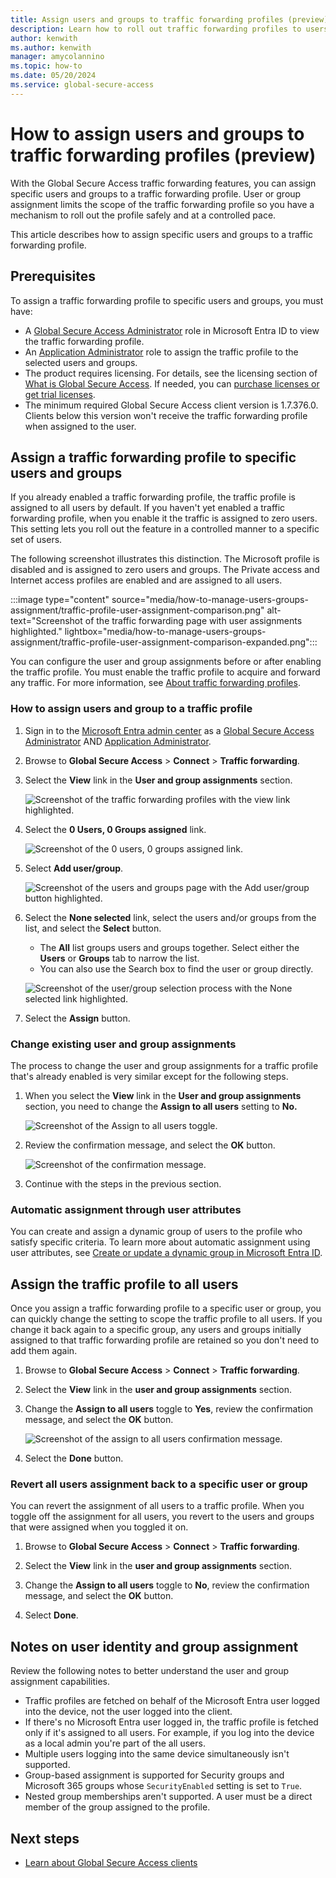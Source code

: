 ```yaml
---
title: Assign users and groups to traffic forwarding profiles (preview)
description: Learn how to roll out traffic forwarding profiles to users and groups with Global Secure Access
author: kenwith
ms.author: kenwith
manager: amycolannino
ms.topic: how-to
ms.date: 05/20/2024
ms.service: global-secure-access
---
```

# How to assign users and groups to traffic forwarding profiles (preview)

With the Global Secure Access traffic forwarding features, you can assign specific users and groups to a traffic forwarding profile. User or group assignment limits the scope of the traffic forwarding profile so you have a mechanism to roll out the profile safely and at a controlled pace.

This article describes how to assign specific users and groups to a traffic forwarding profile.

## Prerequisites

To assign a traffic forwarding profile to specific users and groups, you must have:

- A [Global Secure Access Administrator](../identity/role-based-access-control/permissions-reference.md#global-secure-access-administrator) role in Microsoft Entra ID to view the traffic forwarding profile.
- An [Application Administrator](../identity/role-based-access-control/permissions-reference.md#application-administrator) role to assign the traffic profile to the selected users and groups.
- The product requires licensing. For details, see the licensing section of [What is Global Secure Access](overview-what-is-global-secure-access.md). If needed, you can [purchase licenses or get trial licenses](https://aka.ms/azureadlicense).
- The minimum required Global Secure Access client version is 1.7.376.0. Clients below this version won't receive the traffic forwarding profile when assigned to the user.

## Assign a traffic forwarding profile to specific users and groups

If you already enabled a traffic forwarding profile, the traffic profile is assigned to all users by default. If you haven't yet enabled a traffic forwarding profile, when you enable it the traffic is assigned to zero users. This setting lets you roll out the feature in a controlled manner to a specific set of users.

The following screenshot illustrates this distinction. The Microsoft profile is disabled and is assigned to zero users and groups. The Private access and Internet access profiles are enabled and are assigned to all users.

:::image type="content" source="media/how-to-manage-users-groups-assignment/traffic-profile-user-assignment-comparison.png" alt-text="Screenshot of the traffic forwarding page with user assignments highlighted." lightbox="media/how-to-manage-users-groups-assignment/traffic-profile-user-assignment-comparison-expanded.png":::

You can configure the user and group assignments before or after enabling the traffic profile. You must enable the traffic profile to acquire and forward any traffic. For more information, see [About traffic forwarding profiles](concept-traffic-forwarding.md).

### How to assign users and group to a traffic profile

1. Sign in to the [Microsoft Entra admin center](https://entra.microsoft.com) as a [Global Secure Access Administrator](../identity/role-based-access-control/permissions-reference.md#global-secure-access-administrator)  AND [Application Administrator](../identity/role-based-access-control/permissions-reference.md#application-administrator).

1. Browse to **Global Secure Access** > **Connect** > **Traffic forwarding**.

1. Select the **View** link in the **User and group assignments** section.

    ![Screenshot of the traffic forwarding profiles with the view link highlighted.](media/how-to-manage-users-groups-assignment/traffic-profile-view-user-group-assignments.png)

1. Select the **0 Users, 0 Groups assigned** link.

    ![Screenshot of the 0 users, 0 groups assigned link.](media/how-to-manage-users-groups-assignment/user-group-assignment-link.png)

1. Select **Add user/group**.

    ![Screenshot of the users and groups page with the Add user/group button highlighted.](media/how-to-manage-users-groups-assignment/traffic-profile-add-user-group-button.png)

1. Select the **None selected** link, select the users and/or groups from the list, and select the **Select** button.
    - The **All** list groups users and groups together. Select either the **Users** or **Groups** tab to narrow the list.
    - You can also use the Search box to find the user or group directly.

    ![Screenshot of the user/group selection process with the None selected link highlighted.](media/how-to-manage-users-groups-assignment/user-group-selection-steps.png)

1. Select the **Assign** button.

### Change existing user and group assignments

The process to change the user and group assignments for a traffic profile that's already enabled is very similar except for the following steps.

1. When you select the **View** link in the **User and group assignments** section, you need to change the **Assign to all users** setting to **No.**

    ![Screenshot of the Assign to all users toggle.](media/how-to-manage-users-groups-assignment/assign-to-all-users-toggle.png)

1. Review the confirmation message, and select the **OK** button.

    ![Screenshot of the confirmation message.](media/how-to-manage-users-groups-assignment/user-group-assignment-message.png)

1. Continue with the steps in the previous section.

### Automatic assignment through user attributes

You can create and assign a dynamic group of users to the profile who satisfy specific criteria. To learn more about automatic assignment using user attributes, see [Create or update a dynamic group in Microsoft Entra ID](../identity/users/groups-create-rule.md).

## Assign the traffic profile to all users

Once you assign a traffic forwarding profile to a specific user or group, you can quickly change the setting to scope the traffic profile to all users. If you change it back again to a specific group, any users and groups initially assigned to that traffic forwarding profile are retained so you don't need to add them again. 

1. Browse to **Global Secure Access** > **Connect** > **Traffic forwarding**.

1. Select the **View** link in the **user and group assignments** section.

1. Change the **Assign to all users** toggle to **Yes**, review the confirmation message, and select the **OK** button.

    ![Screenshot of the assign to all users confirmation message.](media/how-to-manage-users-groups-assignment/toggle-confirmation-message.png)

1. Select the **Done** button.

### Revert all users assignment back to a specific user or group

You can revert the assignment of all users to a traffic profile. When you toggle off the assignment for all users, you revert to the users and groups that were assigned when you toggled it on.

1. Browse to **Global Secure Access** > **Connect** > **Traffic forwarding**.

1. Select the **View** link in the **user and group assignments** section.

1. Change the **Assign to all users** toggle to **No**, review the confirmation message, and select the **OK** button.

1. Select **Done**. 

## Notes on user identity and group assignment

Review the following notes to better understand the user and group assignment capabilities.

- Traffic profiles are fetched on behalf of the Microsoft Entra user logged into the device​, not the user logged into the client​. 
- If there's no Microsoft Entra user logged in, the traffic profile is fetched only if it's assigned to all users. For example, if you log into the device as a local admin you're part of the all users.
- Multiple users logging into the same device simultaneously isn't supported.
- Group-based assignment is supported for Security groups and Microsoft 365 groups whose `SecurityEnabled` setting is set to `True`.
- Nested group memberships aren't supported. A user must be a direct member of the group assigned to the profile. 

## Next steps

- [Learn about Global Secure Access clients](concept-clients.md)
